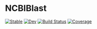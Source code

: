 # NCBIBlast

[![Stable](https://img.shields.io/badge/docs-stable-blue.svg)](https://kescobo.github.io/NCBIBlast.jl/stable/)
[![Dev](https://img.shields.io/badge/docs-dev-blue.svg)](https://kescobo.github.io/NCBIBlast.jl/dev/)
[![Build Status](https://github.com/kescobo/NCBIBlast.jl/actions/workflows/CI.yml/badge.svg?branch=main)](https://github.com/kescobo/NCBIBlast.jl/actions/workflows/CI.yml?query=branch%3Amain)
[![Coverage](https://codecov.io/gh/kescobo/NCBIBlast.jl/branch/main/graph/badge.svg)](https://codecov.io/gh/kescobo/NCBIBlast.jl)
